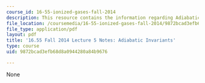 ```yaml
---
course_id: 16-55-ionized-gases-fall-2014
description: This resource contains the information regarding Adiabatic Invariants.
file_location: /coursemedia/16-55-ionized-gases-fall-2014/9872bcad3efb68d8a0944280a84b9676_MIT16_55F14_Lecture5.pdf
file_type: application/pdf
layout: pdf
title: '16.55 Fall 2014 Lecture 5 Notes: Adiabatic Invariants'
type: course
uid: 9872bcad3efb68d8a0944280a84b9676

---
```

None